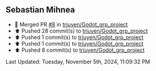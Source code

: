 <h2>Sebastian Mihnea</h2>

<!--RECENT_ACTIVITY:start-->
- 🎉 Merged PR [#8](https://github.com/triuyen/Godot_grp_project/pull/8) in [triuyen/Godot_grp_project](https://github.com/triuyen/Godot_grp_project)<br>
- ⬆️ Pushed 28 commit(s) to [triuyen/Godot_grp_project](https://github.com/triuyen/Godot_grp_project)<br>
- ⬆️ Pushed 1 commit(s) to [triuyen/Godot_grp_project](https://github.com/triuyen/Godot_grp_project)<br>
- ⬆️ Pushed 1 commit(s) to [triuyen/Godot_grp_project](https://github.com/triuyen/Godot_grp_project)<br>
- ⬆️ Pushed 8 commit(s) to [triuyen/Godot_grp_project](https://github.com/triuyen/Godot_grp_project)<br>
<!--RECENT_ACTIVITY:end-->
<!--RECENT_ACTIVITY:last_update-->
Last Updated: Tuesday, November 5th, 2024, 11:09:32 PM
<!--RECENT_ACTIVITY:last_update_end-->

<!---LOL-STATS-START-HERE--->
<!---LOL-STATS-END-HERE--->
